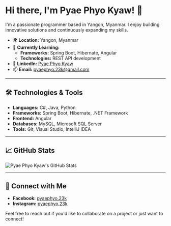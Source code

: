 # Hi there, I'm Pyae Phyo Kyaw! 👋

I'm a passionate programmer based in Yangon, Myanmar. I enjoy building innovative solutions and continuously expanding my skills.

- 🌍 **Location:** Yangon, Myanmar  
- 📖 **Currently Learning:**  
  - **Frameworks:** Spring Boot, Hibernate, Angular  
  - **Technologies:** REST API development  
- 💼 **LinkedIn:** [Pyae Phyo Kyaw](https://www.linkedin.com/in/pyaephyo23/)  
- 📫 **Email:** [pyaephyo.23k@gmail.com](mailto:pyaephyo.23k@gmail.com)

---

## 🛠️ Technologies & Tools

- **Languages:** C#, Java, Python  
- **Frameworks:** Spring Boot, Hibernate, .NET Framework  
- **Frontend:** Angular  
- **Databases:** MySQL, Microsoft SQL Server  
- **Tools:** Git, Visual Studio, IntelliJ IDEA  

---



## 📈 GitHub Stats

![Pyae Phyo Kyaw's GitHub Stats](https://github-readme-stats.vercel.app/api?username=pyaephyo23&show_icons=true&theme=radical)

---

## 🔗 Connect with Me

- **Facebook:** [pyaephyo.23k](https://www.facebook.com/pyaephyo.23k)  
- **Instagram:** [pyaephyo.23k](https://www.instagram.com/pyaephyo.23k)  

Feel free to reach out if you'd like to collaborate on a project or just want to connect!
